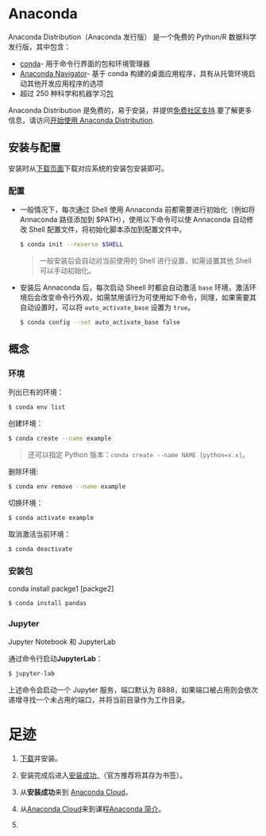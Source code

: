 # Anaconda


Anaconda Distribution（Anaconda 发行版） 是一个免费的 Python/R 数据科学发行版，其中包含：

- [conda](https://conda.io/en/latest/)- 用于命令行界面的包和环境管理器
- [Anaconda Navigator](https://docs.anaconda.com/navigator/)- 基于 conda 构建的桌面应用程序，具有从托管环境启动其他开发应用程序的选项
- 超过 250 种科学和机器学习[包](https://docs.anaconda.com/free/anaconda/pkg-docs/)

Anaconda Distribution 是免费的，易于安装，并提供[免费社区支持](https://community.anaconda.cloud/).要了解更多信息，请访问[开始使用 Anaconda Distribution](https://docs.anaconda.com/free/anaconda/getting-started/index.html).

## 安装与配置

安装时从[下载页面](https://www.anaconda.com/download)下载对应系统的安装包安装即可。

### 配置

- 一般情况下，每次通过 Shell 使用 Annaconda 前都需要进行初始化（例如将 Annaconda 路径添加到 $PATH），使用以下命令可以使 Annaconda 自动修改 Shell 配置文件，将初始化脚本添加到配置文件中。

  ```sh
  $ conda init --reverse $SHELL
  ```

  > 一般安装后会自动对当前使用的 Shell 进行设置，如需设置其他 Shell 可以手动初始化。

- 安装后 Annaconda 后，每次启动 Sheell 时都会自动激活 `base` 环境，激活环境后会改变命令行外观，如需禁用该行为可使用如下命令，同理，如果需要其自动设置时，可以将 `auto_activate_base` 设置为 `true`。

  ```sh
  $ conda config --set auto_activate_base false
  ```

## 概念

### 环境

列出已有的环境：

```sh
$ conda env list
```

创建环境：

```sh
$ conda create --name example
```

> 还可以指定 Python 版本：`conda create --name NAME [python=x.x]`。

删除环境:

```sh
$ conda env remove --name example
```

切换环境：

```sh
$ conda activate example
```

取消激活当前环境：

```sh
$ conda deactivate
```

### 安装包

conda install packge1 [packge2]

```sh
$ conda install pandas
```

### Jupyter

Jupyter Notebook 和 JupyterLab

通过命令行启动**JupyterLab**：

```sh
$ jupyter-lab
```

上述命令会启动一个 Jupyter 服务，端口默认为 8888，如果端口被占用则会依次递增寻找一个未占用的端口，并将当前目录作为工作目录。

# 足迹

1. [下载](https://www.anaconda.com/download)并安装。

2. 安装完成后进入[安装成功](https://www.anaconda.com/installation-success?source=installer)_（官方推荐将其存为书签）。

3. 从**安装成功**来到 [Anaconda Cloud](https://anaconda.cloud/)。

4. 从[Anaconda Cloud](https://anaconda.cloud/)来到课程[Anaconda 简介](https://freelearning.anaconda.cloud/get-started-with-anaconda)。

5. 

